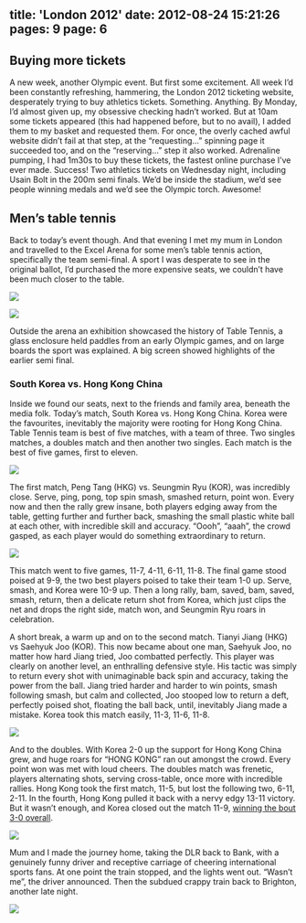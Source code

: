 title: 'London 2012'
date: 2012-08-24 15:21:26
pages: 9
page: 6
---

## Buying more tickets

A new week, another Olympic event. But first some excitement. All week I’d been constantly refreshing, hammering, the London 2012 ticketing website, desperately trying to buy athletics tickets. Something. Anything. By Monday, I’d almost given up, my obsessive checking hadn’t worked. But at 10am some tickets appeared (this had happened before, but to no avail), I added them to my basket and requested them. For once, the overly cached awful website didn’t fail at that step, at the “requesting...” spinning page it succeeded too, and on the “reserving...” step it also worked. Adrenaline pumping, I had 1m30s to buy these tickets, the fastest online purchase I’ve ever made. Success! Two athletics tickets on Wednesday night, including Usain Bolt in the 200m semi finals. We’d be inside the stadium, we’d see people winning medals and we’d see the Olympic torch. Awesome!

## Men’s table tennis

Back to today’s event though. And that evening I met my mum in London and travelled to the Excel Arena for some men’s table tennis action, specifically the team semi-final. A sport I was desperate to see in the original ballot, I’d purchased the more expensive seats, we couldn’t have been much closer to the table.

[![](http://host.trivialbeing.org/up/small/olympics-064.jpg)](http://host.trivialbeing.org/up/olympics-064.jpg)

[![](http://host.trivialbeing.org/up/small/olympics-065.jpg)](http://host.trivialbeing.org/up/olympics-065.jpg)

Outside the arena an exhibition showcased the history of Table Tennis, a glass enclosure held paddles from an early Olympic games, and on large boards the sport was explained. A big screen showed highlights of the earlier semi final.

### South Korea vs. Hong Kong China

Inside we found our seats, next to the friends and family area, beneath the media folk. Today’s match, South Korea vs. Hong Kong China. Korea were the favourites, inevitably the majority were rooting for Hong Kong China. Table Tennis team is best of five matches, with a team of three. Two singles matches, a doubles match and then another two singles. Each match is the best of five games, first to eleven.

[![](http://host.trivialbeing.org/up/small/olympics-067.jpg)](http://host.trivialbeing.org/up/olympics-067.jpg)

The first match, Peng Tang (HKG) vs. Seungmin Ryu (KOR), was incredibly close. Serve, ping, pong, top spin smash, smashed return, point won. Every now and then the rally grew insane, both players edging away from the table, getting further and further back, smashing the small plastic white ball at each other, with incredible skill and accuracy. “Oooh”, “aaah”, the crowd gasped, as each player would do something extraordinary to return.

[![](http://host.trivialbeing.org/up/small/olympics-068.jpg)](http://host.trivialbeing.org/up/olympics-068.jpg)

This match went to five games, 11-7, 4-11, 6-11, 11-8\. The final game stood poised at 9-9, the two best players poised to take their team 1-0 up. Serve, smash, and Korea were 10-9 up. Then a long rally, bam, saved, bam, saved, smash, return, then a delicate return shot from Korea, which just clips the net and drops the right side, match won, and Seungmin Ryu roars in celebration.

A short break, a warm up and on to the second match. Tianyi Jiang (HKG) vs Saehyuk Joo (KOR). This now became about one man, Saehyuk Joo, no matter how hard Jiang tried, Joo combatted perfectly. This player was clearly on another level, an enthralling defensive style. His tactic was simply to return every shot with unimaginable back spin and accuracy, taking the power from the ball. Jiang tried harder and harder to win points, smash following smash, but calm and collected, Joo stooped low to return a deft, perfectly poised shot, floating the ball back, until, inevitably Jiang made a mistake. Korea took this match easily, 11-3, 11-6, 11-8.

[![](http://host.trivialbeing.org/up/small/olympics-069.jpg)](http://host.trivialbeing.org/up/olympics-069.jpg)

And to the doubles. With Korea 2-0 up the support for Hong Kong China grew, and huge roars for “HONG KONG” ran out amongst the crowd. Every point won was met with loud cheers. The doubles match was frenetic, players alternating shots, serving cross-table, once more with incredible rallies. Hong Kong took the first match, 11-5, but lost the following two, 6-11, 2-11\. In the fourth, Hong Kong pulled it back with a nervy edgy 13-11 victory. But it wasn’t enough, and Korea closed out the match 11-9, [winning the bout 3-0 overall](http://london2012.bbc.co.uk/table-tennis/event/men-team/match=ttm400202/index.html).

[![](http://host.trivialbeing.org/up/small/olympics-070.jpg)](http://host.trivialbeing.org/up/olympics-070.jpg)

Mum and I made the journey home, taking the DLR back to Bank, with a genuinely funny driver and receptive carriage of cheering international sports fans. At one point the train stopped, and the lights went out. “Wasn’t me”, the driver announced. Then the subdued crappy train back to Brighton, another late night.

[![](http://host.trivialbeing.org/up/small/olympics-071.jpg)](http://host.trivialbeing.org/up/olympics-071.jpg)
